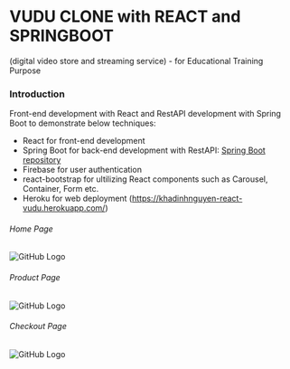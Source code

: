 # VUDU CLONE with REACT and SPRINGBOOT 
(digital video store and streaming service) - for Educational Training Purpose


### Introduction

Front-end development with React and RestAPI development with Spring Boot to demonstrate below techniques:
- React for front-end development
- Spring Boot for back-end development with RestAPI: [Spring Boot repository](https://github.com/khadinhnguyen/vudu-mongodbapi) 
- Firebase for user authentication
- react-bootstrap for ultilizing React components such as Carousel, Container, Form etc.
- Heroku for web deployment (https://khadinhnguyen-react-vudu.herokuapp.com/)

###### Home Page
![GitHub Logo](/public/img/Readme/HomePage.png)

###### Product Page
![GitHub Logo](/public/img/Readme/ProductPage.png)

###### Checkout Page
![GitHub Logo](/public/img/Readme/CheckOut.png)
